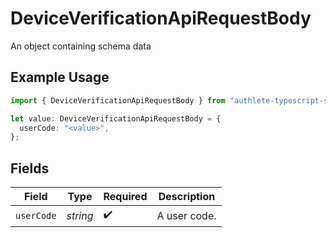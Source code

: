 # DeviceVerificationApiRequestBody

An object containing schema data

## Example Usage

```typescript
import { DeviceVerificationApiRequestBody } from "authlete-typescript-sdk/models/operations";

let value: DeviceVerificationApiRequestBody = {
  userCode: "<value>",
};
```

## Fields

| Field              | Type               | Required           | Description        |
| ------------------ | ------------------ | ------------------ | ------------------ |
| `userCode`         | *string*           | :heavy_check_mark: | A user code.<br/>  |